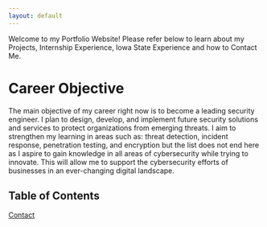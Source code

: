```yaml
---
layout: default
---
```


Welcome to my Portfolio Website! Please refer below to learn about my Projects, Internship Experience, Iowa State Experience and how to Contact Me.

# Career Objective

The main objective of my career right now is to become a leading security engineer. I plan to design, develop, and implement future security solutions and services to protect organizations from emerging threats. I aim to strengthen my learning in areas such as: threat detection, incident response, penetration testing, and encryption but the list does not end here as I aspire to gain knowledge in all areas of cybersecurity while trying to innovate. This will allow me to support the cybersecurity efforts of businesses in an ever-changing digital landscape. 

## Table of Contents

[Contact](./contact.md)